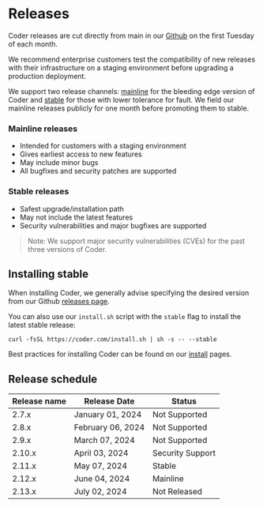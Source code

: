 # Releases

Coder releases are cut directly from main in our
[Github](https://github.com/coder/coder) on the first Tuesday of each month.

We recommend enterprise customers test the compatibility of new releases with
their infrastructure on a staging environment before upgrading a production
deployment.

We support two release channels:
[mainline](https://github.com/coder/coder/releases/tag/v2.10.1) for the bleeding
edge version of Coder and
[stable](https://github.com/coder/coder/releases/latest) for those with lower
tolerance for fault. We field our mainline releases publicly for one month
before promoting them to stable.

### Mainline releases

- Intended for customers with a staging environment
- Gives earliest access to new features
- May include minor bugs
- All bugfixes and security patches are supported

### Stable releases

- Safest upgrade/installation path
- May not include the latest features
- Security vulnerabilities and major bugfixes are supported

> Note: We support major security vulnerabilities (CVEs) for the past three
> versions of Coder.

## Installing stable

When installing Coder, we generally advise specifying the desired version from
our Github [releases page](https://github.com/coder/coder/releases).

You can also use our `install.sh` script with the `stable` flag to install the
latest stable release:

```shell
curl -fsSL https://coder.com/install.sh | sh -s -- --stable
```

Best practices for installing Coder can be found on our [install](./index.md)
pages.

## Release schedule

| Release name | Release Date      | Status           |
| ------------ | ----------------- | ---------------- |
| 2.7.x        | January 01, 2024  | Not Supported    |
| 2.8.x        | February 06, 2024 | Not Supported    |
| 2.9.x        | March 07, 2024    | Not Supported    |
| 2.10.x       | April 03, 2024    | Security Support |
| 2.11.x       | May 07, 2024      | Stable           |
| 2.12.x       | June 04, 2024     | Mainline         |
| 2.13.x       | July 02, 2024     | Not Released     |
